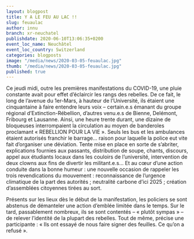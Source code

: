 ```yaml
---
layout: blogpost
title: Y A LE FEU AU LAC !!
slug: feuaulac
author: innu
branch: xr-neuchatel
publishdate: 2020-06-10T13:06:35+0200
event_loc_name: Neuchâtel
event_loc_country: Switzerland
categories: blogposts
image: "/media/news/2020-03-05-feuaulac.jpg"
thumb: "/media/news/2020-03-05-feuaulac.jpg"
published: true
---
```

Ce jeudi midi, outre les premières manifestations du COVID-19, une pluie constante avait pour effet d’éclaircir les rangs des rebelles. De ce fait, le long de l’avenue du 1er-Mars, à hauteur de l’Université, ils étaient une cinquantaine à faire entendre leurs voix – certain.e.s émanant du groupe régional d’Extinction-Rébellion, d’autres venu.e.s de Bienne, Delémont, Fribourg et Lausanne. Ainsi, une heure trente durant, une dizaine de bloqueuses interrompaient la circulation au moyen de banderoles proclamant « REBELLION POUR LA VIE ». Seuls les bus et les ambulances étaient autorisés franchir le barrage… raison pour laquelle la police eut vite fait d’organiser une déviation. Tente mise en place en sorte de s’abriter, explications fournies aux passants, distribution de soupe, chants, discours, appel aux étudiants locaux dans les couloirs de l’université, intervention de deux clowns aux fins de divertir les militant.e.s… Et au cœur d’une action conduite dans la bonne humeur : une nouvelle occasion de rappeler les trois revendications du mouvement : reconnaissance de l’urgence climatique de la part des autorités ; neutralité carbone d’ici 2025 ; création d’assemblées citoyennes tirées au sort. 

Présents sur les lieux dès le début de la manifestation, les policiers se sont abstenus de démanteler une action d’emblée limitée dans le temps. Sur le tard, passablement nombreux, ils se sont contentés – « plutôt sympas » – de relever l’identité de la plupart des rebelles. Tout de même, précise une participante : « Ils ont essayé de nous faire signer des feuilles. Ce qu’on a refusé ».
